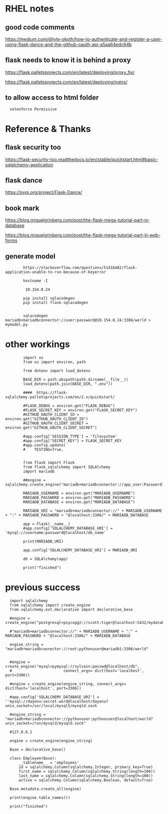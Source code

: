 # RHEL notes

## good code comments

https://medium.com/@lyle-okoth/how-to-authenticate-and-register-a-user-using-flask-dance-and-the-github-oauth-api-a5aa64edc64b

## flask needs to know it is behind a proxy

https://flask.palletsprojects.com/en/latest/deploying/proxy_fix/

https://flask.palletsprojects.com/en/latest/deploying/nginx/

## to allow access to html folder

      setenforce Permissive

# Reference & Thanks

## flask security too

https://flask-security-too.readthedocs.io/en/stable/quickstart.html#basic-sqlalchemy-application

## flask dance

https://pypi.org/project/Flask-Dance/

## book mark

https://blog.miguelgrinberg.com/post/the-flask-mega-tutorial-part-iv-database

https://blog.miguelgrinberg.com/post/the-flask-mega-tutorial-part-iii-web-forms

## generate model

            https://stackoverflow.com/questions/51416482/flask-application-unable-to-run-because-of-keyerror

            hostname -I

             10.154.0.24

            pip install sqlacodegen
            pip install flask-sqlacodegen


            sqlacodegen  mariadb+mariadbconnector://user:password@10.154.0.24:3306/world > mymodel.py

# other workings

            import os
            from os import environ, path

            from dotenv import load_dotenv

            BASE_DIR = path.abspath(path.dirname(__file__))
            load_dotenv(path.join(BASE_DIR, ".env"))

            ####  https://flask-sqlalchemy.palletsprojects.com/en/2.x/quickstart/

            #FLASK_DEBUG = environ.get("FLASK_DEBUG")
            #FLASK_SECRET_KEY = environ.get("FLASK_SECRET_KEY")
            #GITHUB_OAUTH_CLIENT_ID = environ.get("GITHUB_OAUTH_CLIENT_ID")
            #GITHUB_OAUTH_CLIENT_SECRET = environ.get("GITHUB_OAUTH_CLIENT_SECRET")

            #app.config['SESSION_TYPE'] = 'filesystem'
            #app.config["SECRET_KEY"] = FLASK_SECRET_KEY
            #app.config.update(
            #    TESTING=True,


            from flask import Flask
            from flask_sqlalchemy import SQLAlchemy
            import mariadb

            ##engine = sqlalchemy.create_engine("mariadb+mariadbconnector://app_user:Password123!@127.0.0.1:3306/company")

            MARIADB_USERNAME = environ.get("MARIADB_USERNAME")
            MARIADB_PASSWORD = environ.get("MARIADB_PASSWORD")
            MARIADB_DATABASE = environ.get("MARIADB_DATABASE")

            MARIADB_URI = "mariadb+mariadbconnector://" + MARIADB_USERNAME + ":" + MARIADB_PASSWORD + "@localhost:3306/" + MARIADB_DATABASE

            app = Flask(__name__)
            #app.config['SQLALCHEMY_DATABASE_URI'] = 'mysql://username:password@localhost/db_name'

            print(MARIADB_URI)

            app.config['SQLALCHEMY_DATABASE_URI'] = MARIADB_URI

            db = SQLAlchemy(app)

            print("finished")

# previous success

      import sqlalchemy
      from sqlalchemy import create_engine
      from sqlalchemy.ext.declarative import declarative_base

      #engine = create_engine("postgresql+psycopg2://scott:tiger@localhost:5432/mydatabase")

      #"mariadb+mariadbconnector://" + MARIADB_USERNAME + ":" + MARIADB_PASSWORD + "@localhost:3306/" + MARIADB_DATABASE

      engine_string = "mariadb+mariadbconnector://root:pythonuser@mariadb1:3306/world"


      #engine = create_engine("mysql+pymysql://sylvain:passwd@localhost/db",
      #                       connect_args= dict(host='localhost', port=3306))

      #engine = create_engine(engine_string, connect_args= dict(host='localhost', port=3306))

      #app.config['SQLALCHEMY_DATABASE_URI'] = ''mysql://dayenu:secret.word@localhost/dayenu?unix_socket=/usr/local/mysql5/mysqld.sock

      #engine_string = "mariadb+mariadbconnector://pythonuser:pythonuser@localhost/world?unix_socket=/run/mysqld/mysqld.sock"

      #127.0.0.1

      engine = create_engine(engine_string)

      Base = declarative_base()

      class Employee(Base):
          __tablename__ = 'employees'
          id = sqlalchemy.Column(sqlalchemy.Integer, primary_key=True)
          first_name = sqlalchemy.Column(sqlalchemy.String(length=100))
          last_name = sqlalchemy.Column(sqlalchemy.String(length=100))
          active = sqlalchemy.Column(sqlalchemy.Boolean, default=True)

      Base.metadata.create_all(engine)

      print(engine.table_names())

      print("finished")
